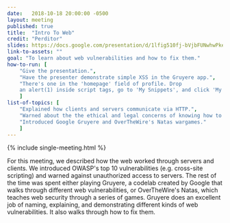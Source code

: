 ```yaml
---
date:   2018-10-18 20:00:00 -0500
layout: meeting
published: true
title:  "Intro To Web"
credit: "Perditor"
slides: https://docs.google.com/presentation/d/1lfig510fj-bVjbFUNwhwPke2G8ktskUp5e_Q3Df2Vf8/
link-to-assets: ""
goal: "To learn about web vulnerabilities and how to fix them."
how-to-run: [
	"Give the presentation.",
	"Have the presenter demonstrate simple XSS in the Gruyere app.",
	"There's one in the 'homepage' field of profile. Drop
	an alert(1) inside script tags, go to 'My Snippets', and click 'My site'."
	]
list-of-topics: [
	"Explained how clients and servers communicate via HTTP.",
	"Warned about the the ethical and legal concerns of knowing how to hack websites.",
	"Introduced Google Gruyere and OverTheWire's Natas wargames."
	]
---
```


{% include single-meeting.html  %}

For this meeting, we described how the web worked through servers and clients. We introduced OWASP's top 10 vulnerabilities (e.g. cross-site scripting) and warned against unauthorized access to servers. The rest of the time was spent either playing Gruyere, a codelab created by Google that walks through different web vulnerabilities, or OverTheWire's Natas, which teaches web security through a series of games. Gruyere does an excellent job of naming, explaining, and demonstrating different kinds of web vulnerabilities. It also walks through how to fix them.

